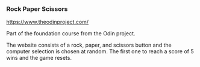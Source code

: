 ### Rock Paper Scissors

https://www.theodinproject.com/

Part of the foundation course from the Odin project. 

The website consists of a rock, paper, and scissors button and the computer selection is chosen at random. The first one to reach a score of 5 wins and the game resets.